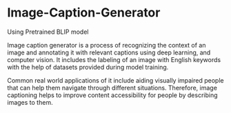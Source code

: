 # Image-Caption-Generator
Using Pretrained BLIP model

Image caption generator is a process of recognizing the context of an image and annotating it with relevant captions using deep learning, and computer vision. It includes the labeling of an image with English keywords with the help of datasets provided during model training.

Common real world applications of it include aiding visually impaired people that can help them navigate through different situations. Therefore, image captioning helps to improve content accessibility for people by describing images to them.
